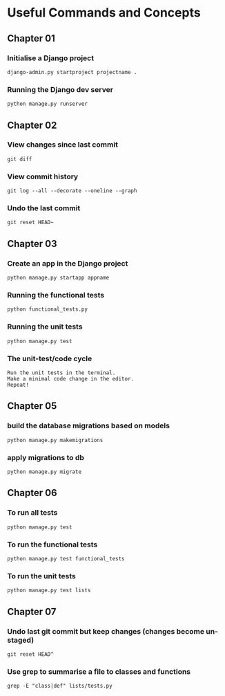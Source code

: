 # Useful Commands and Concepts

## Chapter 01

### Initialise a Django project

`django-admin.py startproject projectname .`

### Running the Django dev server

`python manage.py runserver`

## Chapter 02

### View changes since last commit

`git diff`

### View commit history

`git log --all --decorate --oneline --graph`

### Undo the last commit

`git reset HEAD~`

## Chapter 03

### Create an app in the Django project

`python manage.py startapp appname`

### Running the functional tests

`python functional_tests.py`

### Running the unit tests

`python manage.py test`

### The unit-test/code cycle

    Run the unit tests in the terminal.
    Make a minimal code change in the editor.
    Repeat!

## Chapter 05

### build the database migrations based on models

`python manage.py makemigrations`

### apply migrations to db

`python manage.py migrate`

## Chapter 06

### To run all tests

`python manage.py test`

### To run the functional tests

`python manage.py test functional_tests`

### To run the unit tests

`python manage.py test lists`

## Chapter 07

### Undo last git commit but keep changes (changes become un-staged)

`git reset HEAD^`

### Use grep to summarise a file to classes and functions

`grep -E "class|def" lists/tests.py`
